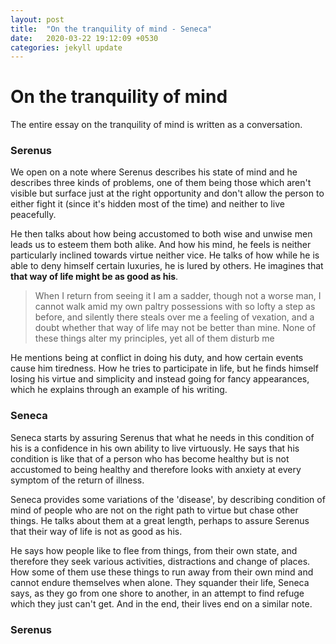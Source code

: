 ```yaml
---
layout: post
title:  "On the tranquility of mind - Seneca"
date:   2020-03-22 19:12:09 +0530
categories: jekyll update
---
```

# On the tranquility of mind #
The entire essay on the tranquility of mind is written as a conversation. 

### Serenus ###
We open on a note where Serenus describes his state of mind and he describes three kinds of problems, one of them being those which aren't visible but surface just at the right opportunity and don't allow the person to either fight it (since it's hidden most of the time) and neither to live peacefully. 

He then talks about how being accustomed to both wise and unwise men leads us to esteem them both alike. And how his mind, he feels is neither particularly inclined towards virtue neither vice. He talks of how while he is able to deny himself certain luxuries, he is lured by others. He imagines that **that way of life might be as good as his**. 

>  When I return from seeing it I am a sadder, though not a worse man, I cannot walk amid my own paltry possessions with so lofty a step as before, and silently there steals over me a feeling of vexation, and a doubt whether that way of life may not be better than mine. None of these things alter my principles, yet all of them disturb me

He mentions being at conflict in doing his duty, and how certain events cause him tiredness. How he tries to participate in life, but he finds himself losing his virtue and simplicity and instead going for fancy appearances, which he explains through an example of his writing. 

### Seneca ###

Seneca starts by assuring Serenus that what he needs in this condition of his is a confidence in his own ability to live virtuously. He says that his condition is like that of a person who has become healthy but is not accustomed to being healthy and therefore looks with anxiety at every symptom of the return of illness. 

Seneca provides some variations of the 'disease', by describing condition of mind of people who are not on the right path to virtue but chase other things. He talks about them at a great length, perhaps to assure Serenus that their way of life is not as good as his. 

He says how people like to flee from things, from their own state, and therefore they seek various activities, distractions and change of places. How some of them use these things to run away from their own mind and cannot endure themselves when alone. They squander their life, Seneca says, as they go from one shore to another, in an attempt to find refuge which they just can't get. And in the end, their lives end on a similar note. 

### Serenus ###
